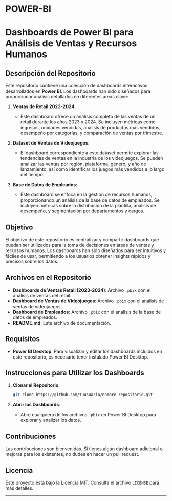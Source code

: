# POWER-BI


# Dashboards de Power BI para Análisis de Ventas y Recursos Humanos

## Descripción del Repositorio

Este repositorio contiene una colección de dashboards interactivos desarrollados en **Power BI**. Los dashboards han sido diseñados para proporcionar análisis detallados en diferentes áreas clave:

1. **Ventas de Retail 2023-2024**:
   - Este dashboard ofrece un análisis completo de las ventas de un retail durante los años 2023 y 2024. Se incluyen métricas como ingresos, unidades vendidas, análisis de productos más vendidos, desempeño por categorías, y comparación de ventas por trimestre.

2. **Dataset de Ventas de Videojuegos**:
   - El dashboard correspondiente a este dataset permite explorar las tendencias de ventas en la industria de los videojuegos. Se pueden analizar las ventas por región, plataforma, género, y año de lanzamiento, así como identificar los juegos más vendidos a lo largo del tiempo.

3. **Base de Datos de Empleados**:
   - Este dashboard se enfoca en la gestión de recursos humanos, proporcionando un análisis de la base de datos de empleados. Se incluyen métricas sobre la distribución de la plantilla, análisis de desempeño, y segmentación por departamentos y cargos.

## Objetivo

El objetivo de este repositorio es centralizar y compartir dashboards que puedan ser utilizados para la toma de decisiones en áreas de ventas y recursos humanos. Los dashboards han sido diseñados para ser intuitivos y fáciles de usar, permitiendo a los usuarios obtener insights rápidos y precisos sobre los datos.

## Archivos en el Repositorio

- **Dashboards de Ventas Retail (2023-2024)**: Archivo `.pbix` con el análisis de ventas del retail.
- **Dashboard de Ventas de Videojuegos**: Archivo `.pbix` con el análisis de ventas de videojuegos.
- **Dashboard de Empleados**: Archivo `.pbix` con el análisis de la base de datos de empleados.
- **README.md**: Este archivo de documentación.

## Requisitos

- **Power BI Desktop**: Para visualizar y editar los dashboards incluidos en este repositorio, es necesario tener instalado Power BI Desktop.

## Instrucciones para Utilizar los Dashboards

1. **Clonar el Repositorio**:
   ```bash
   git clone https://github.com/tuusuario/nombre-repositorio.git
   ```

2. **Abrir los Dashboards**:
   - Abre cualquiera de los archivos `.pbix` en Power BI Desktop para explorar y analizar los datos.

## Contribuciones

Las contribuciones son bienvenidas. Si tienes algún dashboard adicional o mejoras para los existentes, no dudes en hacer un pull request.

## Licencia

Este proyecto está bajo la Licencia MIT. Consulta el archivo `LICENSE` para más detalles.

---
